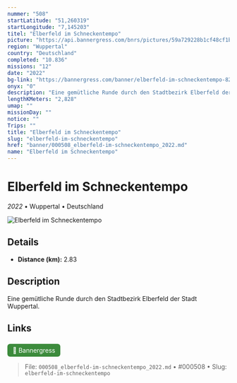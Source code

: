 ```yaml
---
nummer: "508"
startLatitude: "51,260319"
startLongitude: "7,145203"
titel: "Elberfeld im Schneckentempo"
picture: "https://api.bannergress.com/bnrs/pictures/59a729228b1cf48cf1b3990eedf280e7"
region: "Wuppertal"
country: "Deutschland"
completed: "10.836"
missions: "12"
date: "2022"
bg-link: "https://bannergress.com/banner/elberfeld-im-schneckentempo-82c3"
onyx: "0"
description: "Eine gemütliche Runde durch den Stadtbezirk Elberfeld der Stadt Wuppertal."
lengthKMeters: "2,828"
umap: ""
missionDay: ""
notice: ""
Trips: ""
title: "Elberfeld im Schneckentempo"
slug: "elberfeld-im-schneckentempo"
href: "banner/000508_elberfeld-im-schneckentempo_2022.md"
name: "Elberfeld im Schneckentempo"
---
```

# Elberfeld im Schneckentempo

*2022* • Wuppertal • Deutschland

![Elberfeld im Schneckentempo](https://api.bannergress.com/bnrs/pictures/59a729228b1cf48cf1b3990eedf280e7)



## Details
- **Distance (km):** 2.83






## Description
Eine gemütliche Runde durch den Stadtbezirk Elberfeld der Stadt Wuppertal.



## Links
<a href="https://bannergress.com/banner/elberfeld-im-schneckentempo-82c3" style="display:inline-block;margin:6px 8px 0 0;padding:6px 12px;background:#3c8b3c;color:#fff;text-decoration:none;border-radius:6px;">🔗 Bannergress</a>




> File: `000508_elberfeld-im-schneckentempo_2022.md` • #000508 • Slug: `elberfeld-im-schneckentempo`
